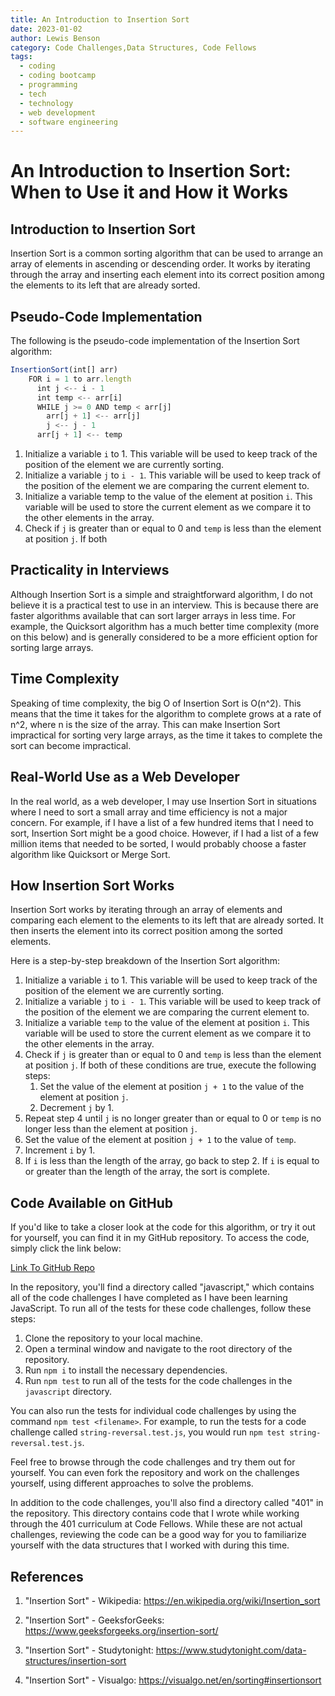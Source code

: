```yaml
---
title: An Introduction to Insertion Sort
date: 2023-01-02
author: Lewis Benson
category: Code Challenges,Data Structures, Code Fellows
tags:
  - coding
  - coding bootcamp
  - programming
  - tech
  - technology
  - web development
  - software engineering
---
```


<!-- @format -->

# An Introduction to Insertion Sort: When to Use it and How it Works

## Introduction to Insertion Sort

Insertion Sort is a common sorting algorithm that can be used to arrange an array of elements in ascending or descending order. It works by iterating through the array and inserting each element into its correct position among the elements to its left that are already sorted.

## Pseudo-Code Implementation

The following is the pseudo-code implementation of the Insertion Sort algorithm:

```js
InsertionSort(int[] arr)
    FOR i = 1 to arr.length
      int j <-- i - 1
      int temp <-- arr[i]
      WHILE j >= 0 AND temp < arr[j]
        arr[j + 1] <-- arr[j]
        j <-- j - 1
      arr[j + 1] <-- temp
```

1. Initialize a variable `i` to 1. This variable will be used to keep track of the position of the element we are currently sorting.
2. Initialize a variable `j` to `i - 1`. This variable will be used to keep track of the position of the element we are comparing the current element to.
3. Initialize a variable temp to the value of the element at position `i`. This variable will be used to store the current element as we compare it to the other elements in the array.
4. Check if `j` is greater than or equal to 0 and `temp` is less than the element at position `j`. If both

## Practicality in Interviews

Although Insertion Sort is a simple and straightforward algorithm, I do not believe it is a practical test to use in an interview. This is because there are faster algorithms available that can sort larger arrays in less time. For example, the Quicksort algorithm has a much better time complexity (more on this below) and is generally considered to be a more efficient option for sorting large arrays.

## Time Complexity

Speaking of time complexity, the big O of Insertion Sort is O(n^2). This means that the time it takes for the algorithm to complete grows at a rate of n^2, where n is the size of the array. This can make Insertion Sort impractical for sorting very large arrays, as the time it takes to complete the sort can become impractical.

## Real-World Use as a Web Developer

In the real world, as a web developer, I may use Insertion Sort in situations where I need to sort a small array and time efficiency is not a major concern. For example, if I have a list of a few hundred items that I need to sort, Insertion Sort might be a good choice. However, if I had a list of a few million items that needed to be sorted, I would probably choose a faster algorithm like Quicksort or Merge Sort.

## How Insertion Sort Works

Insertion Sort works by iterating through an array of elements and comparing each element to the elements to its left that are already sorted. It then inserts the element into its correct position among the sorted elements.

Here is a step-by-step breakdown of the Insertion Sort algorithm:

1. Initialize a variable `i` to 1. This variable will be used to keep track of the position of the element we are currently sorting.
2. Initialize a variable `j` to `i - 1`. This variable will be used to keep track of the position of the element we are comparing the current element to.
3. Initialize a variable `temp` to the value of the element at position `i`. This variable will be used to store the current element as we compare it to the other elements in the array.
4. Check if `j` is greater than or equal to 0 and `temp` is less than the element at position `j`. If both of these conditions are true, execute the following steps:
   1. Set the value of the element at position `j + 1` to the value of the element at position `j`.
   2. Decrement `j` by 1.
5. Repeat step 4 until `j` is no longer greater than or equal to 0 or `temp` is no longer less than the element at position `j`.
6. Set the value of the element at position `j + 1` to the value of `temp`.
7. Increment `i` by 1.
8. If `i` is less than the length of the array, go back to step 2. If `i` is equal to or greater than the length of the array, the sort is complete.

## Code Available on GitHub

If you'd like to take a closer look at the code for this algorithm, or try it out for yourself, you can find it in my GitHub repository. To access the code, simply click the link below:

[Link To GitHub Repo](https://github.com/tm-LBenson/data-structures-and-algorithms)

In the repository, you'll find a directory called "javascript," which contains all of the code challenges I have completed as I have been learning JavaScript. To run all of the tests for these code challenges, follow these steps:

1. Clone the repository to your local machine.
2. Open a terminal window and navigate to the root directory of the repository.
3. Run `npm i` to install the necessary dependencies.
4. Run `npm test` to run all of the tests for the code challenges in the `javascript` directory.

You can also run the tests for individual code challenges by using the command `npm test <filename>`. For example, to run the tests for a code challenge called `string-reversal.test.js`, you would run `npm test string-reversal.test.js`.

Feel free to browse through the code challenges and try them out for yourself. You can even fork the repository and work on the challenges yourself, using different approaches to solve the problems.

In addition to the code challenges, you'll also find a directory called "401" in the repository. This directory contains code that I wrote while working through the 401 curriculum at Code Fellows. While these are not actual challenges, reviewing the code can be a good way for you to familiarize yourself with the data structures that I worked with during this time.

## References

1. "Insertion Sort" - Wikipedia: https://en.wikipedia.org/wiki/Insertion_sort

2. "Insertion Sort" - GeeksforGeeks: https://www.geeksforgeeks.org/insertion-sort/

3. "Insertion Sort" - Studytonight: https://www.studytonight.com/data-structures/insertion-sort

4. "Insertion Sort" - Visualgo: https://visualgo.net/en/sorting#insertionsort

